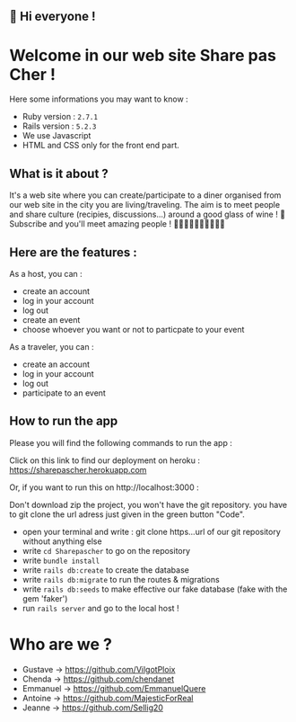 ## 🔆 Hi everyone !

# Welcome in our web site Share pas Cher !

Here some informations you may want to know :

* Ruby version : `2.7.1`
* Rails version : `5.2.3`
* We use Javascript
* HTML and CSS only for the front end part.

## What is it about ?

It's a web site where you can create/participate to a diner organised from our web site in the city you are living/traveling. The aim is to meet people and share culture (recipies, discussions...) around a good glass of wine ! 
🍷 Subscribe and you'll meet amazing people ! 👩🏾‍🤝‍👨🏻👩🏼‍🤝‍👨🏾


## Here are the features :
As a host, you can :
- create an account 
- log in your account
- log out
- create an event
- choose whoever you want or not to particpate to your event

As a traveler, you can :
- create an account 
- log in your account
- log out
- participate to an event

## How to run the app
Please you will find the following commands to run the app :

Click on this link to find our deployment on heroku : https://sharepascher.herokuapp.com

Or, if you want to run this on http://localhost:3000 :

Don't download zip the project, you won't have the git repository.
you have to git clone the url adress just given in the green button "Code".
- open your terminal and write : git clone https...url of our git repository without anything else
- write `cd Sharepascher` to go on the repository
- write `bundle install`
- write `rails db:create` to create the database
- write `rails db:migrate` to run the routes & migrations
- write `rails db:seeds` to make effective our fake database (fake with the gem 'faker')
- run `rails server` and go to the local host ! 

# Who are we ?
- Gustave -> https://github.com/VilgotPloix
- Chenda -> https://github.com/chendanet
- Emmanuel -> https://github.com/EmmanuelQuere
- Antoine -> https://github.com/MajesticForReal
- Jeanne -> https://github.com/Sellig20

